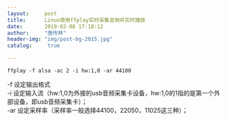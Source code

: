 ```yaml
---
layout:		post
title: 		Linux使用ffplay实时采集音频并实时播放
date: 		2019-02-08 17:18:12
author:		"唐传林"
header-img: "img/post-bg-2015.jpg"
catalog:	 true

---
```


    ffplay -f alsa -ac 2 -i hw:1,0 -ar 44100
    

-f 设定输出格式   
-i 设定输入流（hw:1,0为外接的usb音频采集卡设备，hw:1,0的1指的是第一个外部设备，即usb音频采集卡）；   
-ar 设定采样率（采样率一般选择44100，22050，11025这三种）； 

